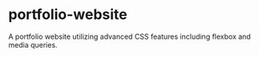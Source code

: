 # portfolio-website
A portfolio website utilizing advanced CSS features including flexbox and media queries.
